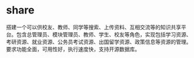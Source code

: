 # share
搭建一个可以供校友、教师、同学等搜索、上传资料、互相交流等的知识共享平台。包含总管理员、模块管理员、教师、学生、校友等角色，实现包括学习资源、考研资源、就业资源、公务员考试资源、出国留学资源、政策信息等资源的管理。要求功能全面，可用性好，执行速度快，支持开源数据库。
